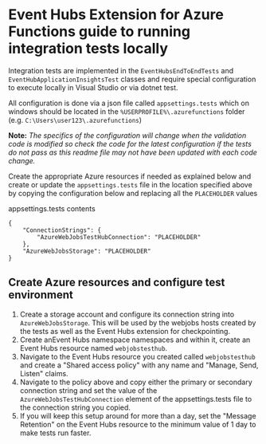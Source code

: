 ﻿# Event Hubs Extension for Azure Functions guide to running integration tests locally
Integration tests are implemented in the `EventHubsEndToEndTests` and `EventHubApplicationInsightsTest` classes and require special configuration to execute locally in Visual Studio or via dotnet test.  

All configuration is done via a json file called `appsettings.tests` which on windows should be located in the `%USERPROFILE%\.azurefunctions` folder (e.g. `C:\Users\user123\.azurefunctions`)

**Note:** *The specifics of the configuration will change when the validation code is modified so check the code for the latest configuration if the tests do not pass as this readme file may not have been updated with each code change.*

Create the appropriate Azure resources if needed as explained below and create or update the `appsettings.tests` file in the location specified above by copying the configuration below and replacing all the `PLACEHOLDER` values

appsettings.tests contents
```
{
    "ConnectionStrings": {
        "AzureWebJobsTestHubConnection": "PLACEHOLDER"
    },
    "AzureWebJobsStorage": "PLACEHOLDER"
}
```
## Create Azure resources and configure test environment
1. Create a storage account and configure its connection string into `AzureWebJobsStorage`.  This will be used by the webjobs hosts created by the tests as well as the Event Hubs extension for checkpointing.
2. Create anEvent Hubs namespace namespaces and within it, create an Event Hubs resource named `webjobstesthub`.
3. Navigate to the Event Hubs resource you created called `webjobstesthub` and create a "Shared access policy" with any name and "Manage, Send, Listen" claims.
4. Navigate to the policy above and copy either the primary or secondary connection string and set the value of the `AzureWebJobsTestHubConnection` element of the appsettings.tests file to the connection string you copied.
5. If you will keep this setup around for more than a day, set the "Message Retention" on the Event Hubs resource to the minimum value of 1 day to make tests run faster.